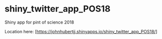 # shiny_twitter_app_POS18
Shiny app for pint of science 2018

Location here:  [https://johnhubertjj.shinyapps.io/shiny_twitter_app_POS18/]
